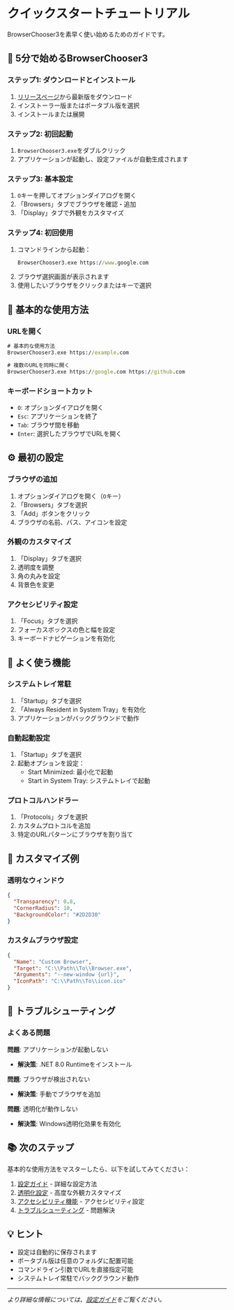 # クイックスタートチュートリアル

BrowserChooser3を素早く使い始めるためのガイドです。

## 🚀 5分で始めるBrowserChooser3

### ステップ1: ダウンロードとインストール
1. [リリースページ](https://github.com/Yosuke-Sh/BrowserChooser3/releases)から最新版をダウンロード
2. インストーラー版またはポータブル版を選択
3. インストールまたは展開

### ステップ2: 初回起動
1. `BrowserChooser3.exe`をダブルクリック
2. アプリケーションが起動し、設定ファイルが自動生成されます

### ステップ3: 基本設定
1. `O`キーを押してオプションダイアログを開く
2. 「Browsers」タブでブラウザを確認・追加
3. 「Display」タブで外観をカスタマイズ

### ステップ4: 初回使用
1. コマンドラインから起動：
   ```cmd
   BrowserChooser3.exe https://www.google.com
   ```
2. ブラウザ選択画面が表示されます
3. 使用したいブラウザをクリックまたはキーで選択

## 🎯 基本的な使用方法

### URLを開く
```cmd
# 基本的な使用方法
BrowserChooser3.exe https://example.com

# 複数のURLを同時に開く
BrowserChooser3.exe https://google.com https://github.com
```

### キーボードショートカット
- `O`: オプションダイアログを開く
- `Esc`: アプリケーションを終了
- `Tab`: ブラウザ間を移動
- `Enter`: 選択したブラウザでURLを開く

## ⚙️ 最初の設定

### ブラウザの追加
1. オプションダイアログを開く（`O`キー）
2. 「Browsers」タブを選択
3. 「Add」ボタンをクリック
4. ブラウザの名前、パス、アイコンを設定

### 外観のカスタマイズ
1. 「Display」タブを選択
2. 透明度を調整
3. 角の丸みを設定
4. 背景色を変更

### アクセシビリティ設定
1. 「Focus」タブを選択
2. フォーカスボックスの色と幅を設定
3. キーボードナビゲーションを有効化

## 🔧 よく使う機能

### システムトレイ常駐
1. 「Startup」タブを選択
2. 「Always Resident in System Tray」を有効化
3. アプリケーションがバックグラウンドで動作

### 自動起動設定
1. 「Startup」タブを選択
2. 起動オプションを設定：
   - Start Minimized: 最小化で起動
   - Start in System Tray: システムトレイで起動

### プロトコルハンドラー
1. 「Protocols」タブを選択
2. カスタムプロトコルを追加
3. 特定のURLパターンにブラウザを割り当て

## 🎨 カスタマイズ例

### 透明なウィンドウ
```json
{
  "Transparency": 0.8,
  "CornerRadius": 10,
  "BackgroundColor": "#2D2D30"
}
```

### カスタムブラウザ設定
```json
{
  "Name": "Custom Browser",
  "Target": "C:\\Path\\To\\Browser.exe",
  "Arguments": "--new-window {url}",
  "IconPath": "C:\\Path\\To\\icon.ico"
}
```

## 🚨 トラブルシューティング

### よくある問題

**問題**: アプリケーションが起動しない
- **解決策**: .NET 8.0 Runtimeをインストール

**問題**: ブラウザが検出されない
- **解決策**: 手動でブラウザを追加

**問題**: 透明化が動作しない
- **解決策**: Windows透明化効果を有効化

## 📚 次のステップ

基本的な使用方法をマスターしたら、以下を試してみてください：

1. [設定ガイド](Configuration-Guide) - 詳細な設定方法
2. [透明化設定](Transparency-Settings) - 高度な外観カスタマイズ
3. [アクセシビリティ機能](Accessibility-Features) - アクセシビリティ設定
4. [トラブルシューティング](Troubleshooting) - 問題解決

## 💡 ヒント

- 設定は自動的に保存されます
- ポータブル版は任意のフォルダに配置可能
- コマンドライン引数でURLを直接指定可能
- システムトレイ常駐でバックグラウンド動作

---

*より詳細な情報については、[設定ガイド](Configuration-Guide)をご覧ください。*
